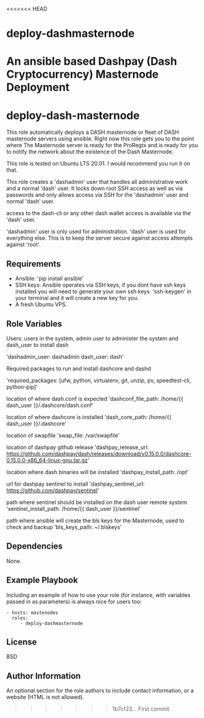<<<<<<< HEAD
# deploy-dashmasternode
An ansible based Dashpay (Dash Cryptocurrency) Masternode Deployment
=======
deploy-dash-masternode
=========

This role automatically deploys a DASH masternode or fleet of DASH masternode servers using ansible.  Right now this role gets you to the point where The Masternode server is ready for the ProRegtx and is ready for you to notify the network about the existence of the Dash Masternode.

This role is tested on Ubuntu LTS 20.01.  I would recommend you run it on that.

This role creates a 'dashadmin' user that handles all administrative work  and a normal 'dash' user. It locks down root SSH access as well as via  passwords and only allows access via SSH for the 'dashadmin' user and normal 'dash' user. 

access to the dash-cli or any other dash wallet access is available via the 'dash' user.

'dashadmin' user is only used for administration.
'dash' user is used for everything else.  This is to keep the server secure against access attempts against 'root'.



Requirements
------------

- Ansible: 'pip install ansible'
- SSH keys: Ansible operates via SSH keys, if you dont have ssh keys installed you will need to generate your own ssh keys.  'ssh-keygen' in your terminal and it will create a new key for you.
- A fresh Ubuntu VPS.

Role Variables
--------------

Users: users in the system, admin user to administer the system and dash_user to install dash

'dashadmin_user: dashadmin
dash_user: dash'

Required packages to run and install dashcore and dashd

'required_packages: [ufw, python, virtualenv, git, unzip, pv, speedtest-cli, python-pip]'

location of where dash.conf is expected
'dashconf_file_path: /home/{{ dash_user }}/.dashcore/dash.conf'

location of where dashcore is installed
'dash_core_path: /home/{{ dash_user }}/.dashcore'

location of swapfile
'swap_file: /var/swapfile'

location of dashpay github release
'dashpay_release_url: https://github.com/dashpay/dash/releases/download/v0.15.0.0/dashcore-0.15.0.0-x86_64-linux-gnu.tar.gz'

location where dash binaries will be installed
'dashpay_install_path: /opt'

url for dashpay sentinel to install
'dashpay_sentinel_url: https://github.com/dashpay/sentinel'

path where sentinel should be installed  on the dash user remote system
'sentinel_install_path: /home/{{ dash_user }}/sentinel'

path where ansible will create the bls keys for the Masternode, used to check and backup
'bls_keys_path: ~/.blskeys'

Dependencies
------------

None.

Example Playbook
----------------

Including an example of how to use your role (for instance, with variables passed in as parameters) is always nice for users too:

    - hosts: mastenodes
      roles:
         - deploy-dashmasternode

License
-------

BSD

Author Information
------------------

An optional section for the role authors to include contact information, or a website (HTML is not allowed).
>>>>>>> 1b7cf23... First commit
